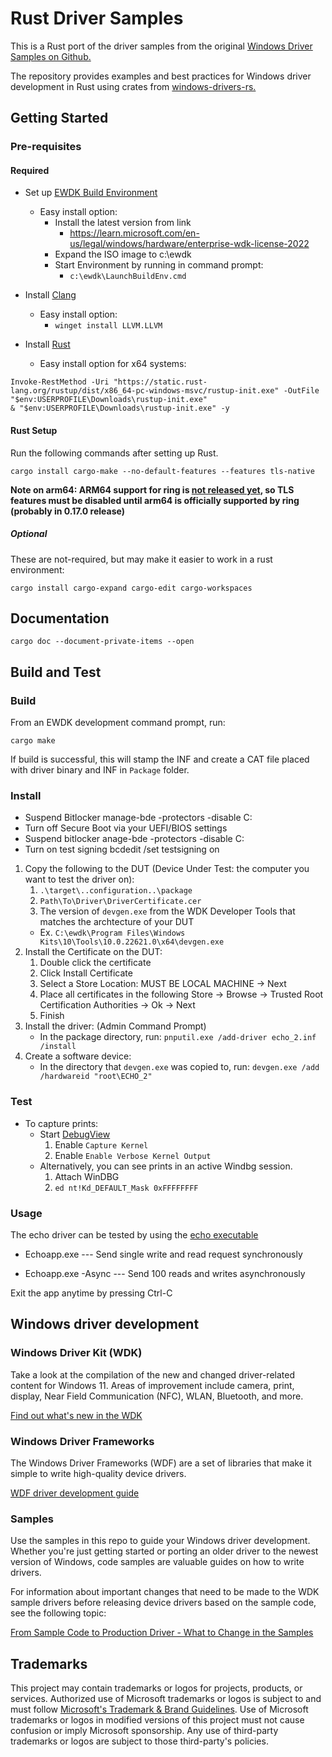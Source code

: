# Rust Driver Samples

This is a Rust port of the driver samples from the original [Windows Driver Samples on Github.](https://github.com/microsoft/Windows-driver-samples)

The repository provides examples and best practices for Windows driver development in Rust using crates from [windows-drivers-rs.](https://github.com/microsoft/windows-drivers-rs)

## Getting Started

### Pre-requisites

#### Required

* Set up [EWDK Build Environment](https://learn.microsoft.com/en-us/windows-hardware/drivers/develop/using-the-enterprise-wdk)
  * Easy install option:
    * Install the latest version from link
      * <https://learn.microsoft.com/en-us/legal/windows/hardware/enterprise-wdk-license-2022>
    * Expand the ISO image to c:\ewdk
    * Start Environment by running in command prompt:
      * ```c:\ewdk\LaunchBuildEnv.cmd```
* Install [Clang](https://clang.llvm.org/get_started.html)
  * Easy install option:
    * `winget install LLVM.LLVM`

* Install [Rust](https://www.rust-lang.org/tools/install)
  * Easy install option for x64 systems:

```pwsh
Invoke-RestMethod -Uri "https://static.rust-lang.org/rustup/dist/x86_64-pc-windows-msvc/rustup-init.exe" -OutFile "$env:USERPROFILE\Downloads\rustup-init.exe"
& "$env:USERPROFILE\Downloads\rustup-init.exe" -y
```

#### Rust Setup

Run the following commands after setting up Rust.

`cargo install cargo-make --no-default-features --features tls-native`

__Note on arm64: ARM64 support for ring is [not released yet](https://github.com/briansmith/ring/issues/1167), so TLS features must be disabled until arm64 is officially supported by ring (probably in 0.17.0 release)__

##### Optional

These are not-required, but may make it easier to work in a rust environment:

`cargo install cargo-expand cargo-edit cargo-workspaces`

## Documentation

`cargo doc --document-private-items --open`

## Build and Test

### Build

From an EWDK development command prompt, run:

`cargo make`

If build is successful, this will stamp the INF and create a CAT file placed with driver binary and INF in `Package` folder.

### Install

* Suspend Bitlocker
manage-bde -protectors -disable C:
* Turn off Secure Boot
via your UEFI/BIOS settings
* Suspend bitlocker
anage-bde -protectors -disable C:
* Turn on test signing
bcdedit /set testsigning on


1. Copy the following to the DUT (Device Under Test: the computer you want to test the driver on):
   1. `.\target\..configuration..\package`
   2. `Path\To\Driver\DriverCertificate.cer`
   3. The version of `devgen.exe` from the WDK Developer Tools that matches the archtecture of your DUT
     * Ex. `C:\ewdk\Program Files\Windows Kits\10\Tools\10.0.22621.0\x64\devgen.exe`
2. Install the Certificate on the DUT:
   1. Double click the certificate
   2. Click Install Certificate
   3. Select a Store Location: MUST BE LOCAL MACHINE -> Next
   4. Place all certificates in the following Store -> Browse -> Trusted Root Certification Authorities -> Ok -> Next
   5. Finish
3. Install the driver: (Admin Command Prompt)
   * In the package directory, run: `pnputil.exe /add-driver echo_2.inf /install`
4. Create a software device:
   * In the directory that `devgen.exe` was copied to, run: `devgen.exe /add /hardwareid "root\ECHO_2"`

### Test

* To capture prints:
  * Start [DebugView](https://learn.microsoft.com/en-us/sysinternals/downloads/debugview)
    1. Enable `Capture Kernel`
    2. Enable `Enable Verbose Kernel Output`
  * Alternatively, you can see prints in an active Windbg session.
    1. Attach WinDBG
    2. `ed nt!Kd_DEFAULT_Mask 0xFFFFFFFF`

### Usage

The echo driver can be tested by using the [echo executable](https://github.com/microsoft/Windows-driver-samples/tree/main/general/echo/kmdf/exe)

* Echoapp.exe --- Send single write and read request synchronously

* Echoapp.exe -Async --- Send 100 reads and writes asynchronously

Exit the app anytime by pressing Ctrl-C

## Windows driver development

### Windows Driver Kit (WDK)

Take a look at the compilation of the new and changed driver-related content for Windows 11. Areas of improvement include camera, print, display, Near Field Communication (NFC), WLAN, Bluetooth, and more.

[Find out what's new in the WDK](https://docs.microsoft.com/windows-hardware/drivers/what-s-new-in-driver-development)

### Windows Driver Frameworks

The Windows Driver Frameworks (WDF) are a set of libraries that make it simple to write high-quality device drivers.

[WDF driver development guide](https://docs.microsoft.com/windows-hardware/drivers/wdf/)

### Samples

Use the samples in this repo to guide your Windows driver development. Whether you're just getting started or porting an older driver to the newest version of Windows, code samples are valuable guides on how to write drivers.

For information about important changes that need to be made to the WDK sample drivers before releasing device drivers based on the sample code, see the following topic:

[From Sample Code to Production Driver - What to Change in the Samples](https://docs.microsoft.com/en-us/windows-hardware/drivers/gettingstarted/from-sample-code-to-production-driver)

## Trademarks

This project may contain trademarks or logos for projects, products, or services. Authorized use of Microsoft
trademarks or logos is subject to and must follow
[Microsoft's Trademark & Brand Guidelines](https://www.microsoft.com/en-us/legal/intellectualproperty/trademarks/usage/general).
Use of Microsoft trademarks or logos in modified versions of this project must not cause confusion or imply Microsoft sponsorship.
Any use of third-party trademarks or logos are subject to those third-party's policies.
